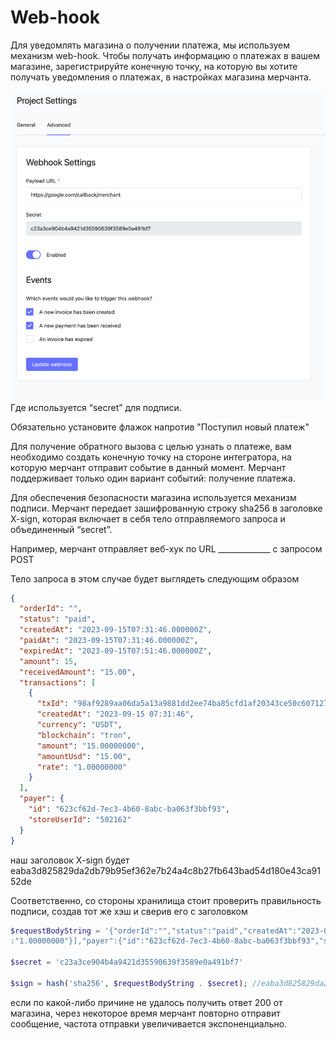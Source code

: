 # Web-hook

Для уведомлять магазина о получении платежа, мы используем механизм web-hook.
Чтобы получать информацию о платежах в вашем магазине, зарегистрируйте конечную точку, на которую вы хотите получать уведомления
о платежах, в настройках магазина мерчанта.

![img.png](../assets/images/callback_setting.png)
Где используется “secret” для подписи.

Обязательно установите флажок напротив "Поступил новый платеж"

Для получение обратного вызова с целью узнать о платеже, вам необходимо создать конечную точку на стороне интегратора, на
которую мерчант отправит событие в данный момент. Мерчант поддерживает только один вариант событий: получение
платежа.

Для обеспечения безопасности магазина используется механизм подписи. Мерчант передает зашифрованную строку sha256 в заголовке X-sign,
которая включает в себя тело отправляемого запроса и объединенный “secret”.

Например, мерчант отправляет веб-хук по URL _____________ с запросом POST

Тело запроса в этом случае будет выглядеть следующим образом

```Json
{
  "orderId": "",
  "status": "paid",
  "createdAt": "2023-09-15T07:31:46.000000Z",
  "paidAt": "2023-09-15T07:31:46.000000Z",
  "expiredAt": "2023-09-15T07:51:46.000000Z",
  "amount": 15,
  "receivedAmount": "15.00",
  "transactions": [
    {
      "txId": "98af9289aa06da5a13a9881dd2ee74ba85cfd1af20343ce50c6071275eea8e7b",
      "createdAt": "2023-09-15 07:31:46",
      "currency": "USDT",
      "blockchain": "tron",
      "amount": "15.00000000",
      "amountUsd": "15.00",
      "rate": "1.00000000"
    }
  ],
  "payer": {
    "id": "623cf62d-7ec3-4b60-8abc-ba063f3bbf93",
    "storeUserId": "502162"
  }
}
```
наш заголовок X-sign будет eaba3d825829da2db79b95ef362e7b24a4c8b27fb643bad54d180e43ca9152de

Соответственно, со стороны хранилища стоит проверить правильность подписи, создав тот же хэш и сверив
его с заголовком

```php
$requestBodyString = '{"orderId":"","status":"paid","createdAt":"2023-09-15T07:31:46.000000Z","paidAt":"2023-09-15T07:31:46.000000Z","expiredAt":"2023-09-15T07:51:46.000000Z","amount":15,"receivedAmount":"15.00","transactions":[{"txId":"98af9289aa06da5a13a9881dd2ee74ba85cfd1af20343ce50c6071275eea8e7b","createdAt":"2023-09-15 07:31:46","currency":"USDT","blockchain":"tron","amount":"15.00000000","amountUsd":"15.00","rate"
:"1.00000000"}],"payer":{"id":"623cf62d-7ec3-4b60-8abc-ba063f3bbf93","storeUserId":"502162"}}';

$secret = 'c23a3ce904b4a9421d35590639f3589e0a491bf7'

$sign = hash('sha256', $requestBodyString . $secret); //eaba3d825829da2db79b95ef362e7b24a4c8b27fb643bad54d180e43ca9152de
```

если по какой-либо причине не удалось получить ответ 200 от магазина, через некоторое время мерчант повторно отправит сообщение, частота отправки увеличивается экспоненциально. 


